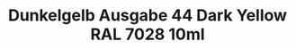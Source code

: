 ---
layout: product
title: "Dunkelgelb Ausgabe 44 Dark Yellow RAL 7028  10ml"
price: "330" 
desc: "Acrylic Laquer 10mL"
img_path: "/assets/img/RC061.webp"
brand: "AK "
available: false
special_offer: false
new: false
soon: false
cat: "020000"
subcat: "020200"
subsubcat: "020201"
sifra: "RC061"
popular: false
---